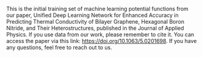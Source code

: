 This is the initial training set of machine learning potential functions from our paper, Unified Deep Learning Network for Enhanced Accuracy in Predicting Thermal Conductivity of Bilayer Graphene, Hexagonal Boron Nitride, and Their Heterostructures, published in the Journal of Applied Physics.  If you use data from our work, please remember to cite it. You can access the paper via this link: https://doi.org/10.1063/5.0201698. If you have any questions, feel free to reach out to us.
